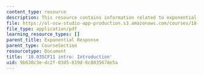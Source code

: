 ```yaml
---
content_type: resource
description: This resource contains information related to exponential response.
file: https://ol-ocw-studio-app-production.s3.amazonaws.com/courses/18-03sc-differential-equations-fall-2011/9b630c3edc2f03d5819d6c8835678e5a_MIT18_03SCF11_s14_0intro.pdf
file_type: application/pdf
learning_resource_types: []
parent_title: Exponential Response
parent_type: CourseSection
resourcetype: Document
title: '18.03SCF11 intro: Introduction'
uid: 9b630c3e-dc2f-03d5-819d-6c8835678e5a
---
```

